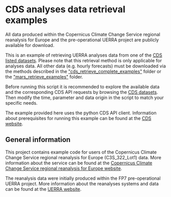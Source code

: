 # CDS analyses data retrieval examples
All data produced within the Copernicus Climate Change Service regional reanalysis for Europe and the pre-operational UERRA project are publicly available for download.

This is an example of retrieving UERRA analyses data from one of the [CDS listed datasets](https://cds.climate.copernicus.eu/cdsapp#!/search?type=dataset&text=uerra). Please note that this retrieval method is only applicable for analyses data. All other data (e.g. hourly forecasts) must be downloaded via the methods described in the ["cds_retrieve_complete_examples"](./../cds_retrieve_complete_examples/) folder or the ["mars_retrieve_examples"](./../mars_retrieve_examples/) folder.

Before running this script it is recommended to explore the available data and the corresponding CDS API requests by browsing the [CDS datasets](https://cds.climate.copernicus.eu/cdsapp#!/search?type=dataset&text=uerra).
Then modify the time, parameter and data origin in the script to match your specific needs.

The example provided here uses the python CDS API client.
Information about prerequisites for running this example can be found at the [CDS website](https://cds.climate.copernicus.eu/api-how-to).

## General information
This project contains example code for users of the Copernicus Climate Change Service regional reanalysis for Europe (C3S_322_Lot1) data.
More information about the service can be found at the [Copernicus Climate Change Service regional reanalysis for Europe website](https://climate.copernicus.eu/copernicus-regional-reanalysis-europe-cerra).

The reanalysis data were initially produced within the FP7 pre-operational UERRA project.
More information about the reanalyses systems and data can be found at the [UERRA website](http://www.uerra.eu/).
